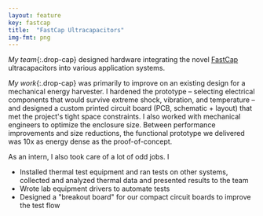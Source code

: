 ```yaml
---
layout: feature
key: fastcap
title:  "FastCap Ultracapacitors"
img-fmt: png
---
```

*My team*{:.drop-cap}
designed hardware integrating the novel [FastCap](https://www.fastcapultracapacitors.com) ultracapacitors into various application systems.

*My work*{:.drop-cap}
was primarily to improve on an existing design for a mechanical energy harvester. I hardened the prototype – selecting electrical components that would survive extreme shock, vibration, and temperature – and designed a custom printed circuit board (PCB, schematic + layout) that met the project's tight space constraints. I also worked with mechanical engineers to optimize the enclosure size. Between performance improvements and size reductions, the functional prototype we delivered was 10x as energy dense as the proof-of-concept.

 As an intern, I also took care of a lot of odd jobs. I
 - Installed thermal test equipment and ran tests on other systems, collected and analyzed thermal data and presented results to the team
 - Wrote lab equipment drivers to automate tests
 - Designed a "breakout board" for our compact circuit boards to improve the test flow